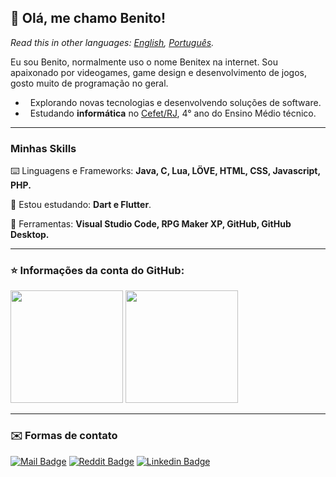 ## 👋 Olá, me chamo **Benito!**
*Read this in other languages: [English](README.eng.md), [Português](README.md).*

Eu sou Benito, normalmente uso o nome Benitex na internet. Sou apaixonado por videogames, game design e desenvolvimento de jogos, gosto muito de programação no geral.

* &nbsp; Explorando novas tecnologias e desenvolvendo soluções de software.
* &nbsp; Estudando **informática** no <a href="http://www.cefet-rj.br/">Cefet/RJ</a>, 4° ano do Ensino Médio técnico.

---

### Minhas Skills

⌨️ Linguagens e Frameworks: **Java, C, Lua, LÖVE, HTML, CSS, Javascript, PHP.**

📖 Estou estudando: **Dart e Flutter**.

🔧 Ferramentas: **Visual Studio Code, RPG Maker XP, GitHub, GitHub Desktop.**

---

### ⭐ Informações da conta do GitHub:
 
<img height="180em" src="https://github-readme-stats.vercel.app/api?username=Benitex&show_icons=true&layout=compactt"/> <img height="180em" src="https://github-readme-stats.vercel.app/api/top-langs/?username=Benitex&layout=compact&langscount=7&hide=ruby"/>

---

### ✉️ Formas de contato

[![Mail Badge](https://img.shields.io/badge/Gmail-D14836?style=for-the-badge&logo=gmail&logoColor=white)](mailto:benitoapepe@yahoo.com.br)
[![Reddit Badge](https://img.shields.io/badge/Reddit-FF4500?style=for-the-badge&logo=reddit&logoColor=white)](https://www.reddit.com/user/Benitex_Gamer)
[![Linkedin Badge](https://img.shields.io/badge/LinkedIn-0077B5?style=for-the-badge&logo=linkedin&logoColor=white)](https://www.linkedin.com/in/benito-andr%C3%A9-pepe-08960519a/)
